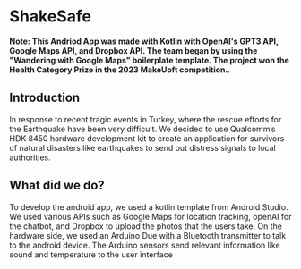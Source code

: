# ShakeSafe

**Note: This Andriod App was made with Kotlin with OpenAI's GPT3 API, Google Maps API, and Dropbox API. The team began by using the "Wandering with Google Maps" boilerplate template. The project won the Health Category Prize in the 2023 MakeUoft competition.**.

## Introduction
In response to recent tragic events in Turkey, where the rescue efforts for the Earthquake have been very difficult. We decided to use Qualcomm’s HDK 8450  hardware development kit to create an application for survivors of natural disasters like earthquakes to send out distress signals to local authorities.

## What did we do?
To develop the android app, we used a kotlin template from Android Studio. We used various APIs such as Google Maps for location tracking, openAI for the chatbot, and Dropbox to upload the photos that the users take. On the hardware side, we used an Arduino Due with a Bluetooth transmitter to talk to the android device. The Arduino sensors send relevant information like sound and temperature to the user interface
